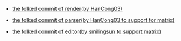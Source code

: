 
- [the folked commit of render(by HanCong03)](https://github.com/HanCong03/kf-render/commit/fea7cef7aea19c2b4ff3e320dce2c33a3db9ffc9)

- [the folked commit of parser(by HanCong03 to support for matrix)](https://github.com/HanCong03/kf-parser/commit/fcff19afca7ddca7c30f7f34adf28bca56b7cd84)

- [the folked commit of editor(by smilingsun to support matrix)](https://github.com/smilingsun/kf-editor/commit/d959b6616ac9d6c33fc48508de45dcaa40a1c80e)